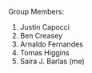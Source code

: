 Group Members:

1. Justin Capocci
2. Ben Creasey
3. Arnaldo Fernandes
4. Tomas Higgins
5. Saira J. Barlas (me)
